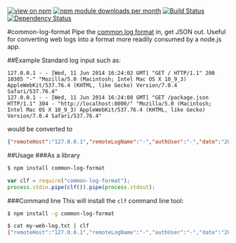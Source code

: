 [![view on npm](http://img.shields.io/npm/v/common-log-format.svg)](https://www.npmjs.org/package/common-log-format)
[![npm module downloads per month](http://img.shields.io/npm/dm/common-log-format.svg)](https://www.npmjs.org/package/common-log-format)
[![Build Status](https://travis-ci.org/75lb/common-log-format.svg?branch=master)](https://travis-ci.org/75lb/common-log-format)
[![Dependency Status](https://david-dm.org/75lb/common-log-format.svg)](https://david-dm.org/75lb/common-log-format)

#common-log-format
Pipe the [common log format](http://en.wikipedia.org/wiki/Common_Log_Format) in, get JSON out. Useful for converting web logs into a format more readily consumed by a node.js app. 

##Example
Standard log input such as: 

```
127.0.0.1 - - [Wed, 11 Jun 2014 16:24:02 GMT] "GET / HTTP/1.1" 200 10305 "-" "Mozilla/5.0 (Macintosh; Intel Mac OS X 10_9_3) AppleWebKit/537.76.4 (KHTML, like Gecko) Version/7.0.4 Safari/537.76.4"
127.0.0.1 - - [Wed, 11 Jun 2014 16:24:08 GMT] "GET /package.json HTTP/1.1" 304 - "http://localhost:8000/" "Mozilla/5.0 (Macintosh; Intel Mac OS X 10_9_3) AppleWebKit/537.76.4 (KHTML, like Gecko) Version/7.0.4 Safari/537.76.4"
```

would be converted to 
```json
{"remoteHost":"127.0.0.1","remoteLogName":"-","authUser":"-","date":"2014-06-11T16:24:02.000Z","request":"GET / HTTP/1.1","status":200,"bytes":10305}
```

##Usage
###As a library
```sh
$ npm install common-log-format
```

```js
var clf = require("common-log-format");
process.stdin.pipe(clf()).pipe(process.stdout);
```

###Command line
This will install the `clf` command line tool:
```sh
$ npm install -g common-log-format
```

```sh
$ cat my-web-log.txt | clf
{"remoteHost":"127.0.0.1","remoteLogName":"-","authUser":"-","date":"2014-06-11T16:05:26.000Z","request":"GET /package.json HTTP/1.1","status":200,"bytes":733}{"remoteHost":"127.0.0.1","remoteLogName":"-","authUser":"-","date":"2014-06-11T16:05:26.000Z","request":"GET /package.json HTTP/1.1","status":200,"bytes":733}{"remoteHost":"127.0.0.1","remoteLogName":"-","authUser":"-","date":"2014-06-11T16:05:26.000Z","request":"GET /package.json HTTP/1.1","status":200,"bytes":733}{"remoteHost":"127.0.0.1","remoteLogName":"-","authUser":"-","date":"2014-06-11T16:05:27.000Z","request":"GET /package.json HTTP/1.1","status":200,"bytes":733}{"remoteHost":"127.0.0.1","remoteLogName":"-","authUser":"-","date":"2014-06-11T16:05:27.000Z","request":"GET /package.json HTTP/1.1","status":200,"bytes":733}
```
